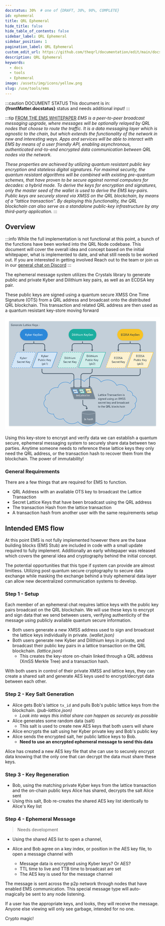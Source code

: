 ```yaml
---
docstatus: 30%  # one of {DRAFT, 30%, 90%, COMPLETE}
id: ephemeral
title: QRL Ephemeral
hide_title: false
hide_table_of_contents: false
sidebar_label: QRL Ephemeral
sidebar_position: 1
pagination_label: QRL Ephemeral
custom_edit_url: https://github.com/theqrl/documentation/edit/main/docs/
description: QRL Ephemeral
keywords:
  - docs
  - tools
  - Ephemeral
image: /assets/img/icons/yellow.png
slug: /use/tools/ems
---
```


:::caution DOCUMENT STATUS 
<span>This document is in: <b>{frontMatter.docstatus}</b> status and needs additional input!</span>
:::


:::tip [FROM THE EMS WHITEPAPER](https://github.com/theQRL/ephemeral/blob/master/EMS_whitepaper_v1.pdf)
*EMS is a peer-to-peer broadcast messaging upgrade, where messages will be optionally relayed by QRL nodes that choose to route the traffic. It is a data messaging layer which is agnostic to the chain, but which extends the functionality of the network in new and interesting ways. Apps and services will be able to interact with EMS by means of a user friendly API, enabling asynchronous, authenticated end-to-end encrypted data communication between QRL nodes via the network.*


*These properties are achieved by utilizing quantum resistant public key encryption and stateless digital signatures. For maximal security, the quantum resistant algorithms will be combined with existing pre-quantum schemes, that have proven to be secure against normal computers for decades: a hybrid mode. To derive the keys for encryption and signatures, only the master seed of the wallet is used to derive the EMS key-pairs. Public keys are securely stored via XMSS on the QRL blockchain, by means of a “lattice transaction”. By deploying this functionality, the QRL blockchain can also serve as a standalone public-key infrastructure by any third-party application.*
:::


## Overview


:::info
While the full implementation is not functional at this point, a bunch of the functions have been worked into the QRL Node codebase. This document will cover the overall idea and concept based on the initial whitepaper, what is implemented to date, and what still needs to be worked out. 
If you are interested in getting involved Reach out to the team or join us in our [general chat on Discord](https://theqrl.org/discord)
::: 

The ephemeral message system utilizes the Crystals library to generate public and private Kyber and Dilithium key pairs, as well as an ECDSA key pair. 

These public keys are signed using a quantum secure XMSS One Time Signature (OTS) from a QRL address and broadcast onto the distributed QRL blockchain. This transaction and related QRL address are then used as a quantum resistant key-store moving forward

![./img/crystalsKeyGeneration.png](./img/crystalsKeyGeneration.png)

Using this key-store to encrypt and verify data we can establish a quantum secure, ephemeral messaging system to securely share data between two parties. Anytime someone needs to reference these lattice keys they only need the QRL address, or the transaction hash to recover them from the blockchain. The power of immutability!


### General Requirements

There are a few things that are required for EMS to function.

- QRL Address with an available OTS key to broadcast the Lattice Transaction
- Secret Lattice Keys that have been broadcast using the QRL address
- The transaction Hash from the lattice transaction
- A transaction hash from another user with the same requirements setup

## Intended EMS flow

At this point EMS is not fully implemented however there are the base building blocks (EMS Stub) are included in code with a small update required to fully implement. Additionally an early whitepaper was released which covers the general idea and cryptography behind the initial concept.

The potential opportunities that this type if system can provide are almost limitless. Utilizing post quantum secure cryptography to secure data exchange while masking the exchange behind a truly ephemeral data layer can allow new decentralized communication systems to develop. 



### Step 1 - Setup

Each member of an ephemeral chat requires lattice keys with the public key pairs broadcast on the QRL blockchain. We will use these keys to encrypt and sign data that we send between users, verifying authenticity of the message using publicly available quantum secure information.

- Both users generate a new XMSS address used to sign and broadcast the lattice keys individually in private. *(wallet.json)*
- Both users generate new Kyber and Dilithium keys in private, and broadcast their public key pairs in a lattice transaction on the QRL blockchain. *(lattice.json)*
  - This creates the key-store on-chain linked through a QRL address (XmSS Merkle Tree) and a transaction hash.

With both users in control of their private XMSS and lattice keys, they can create a shared salt and generate AES keys used to encrypt/decrypt data between each other.

### Step 2 - Key Salt Generation

- Alice gets Bob's lattice `tx_id` and pulls Bob's public lattice keys from the blockchain. *(pub-lattice.json)*
  - *Look into ways this initial share can happen as securely as possible* 
- Alice generates some random data (salt)
  - This salt is used to create new AES keys that both users will share 
- Alice encrypts the salt using her Kyber private key and Bob's public key
- Alice sends the encrypted salt, her public lattice keys to Bob. 
  - **Need to use an encrypted ephemeral message to send this data**

Alice has created a new AES key file that she can use to securely encrypt data knowing that the only one that can decrypt the data must share these keys. 

### Step 3 - Key Regeneration

- Bob, using the matching private Kyber keys from the lattice transaction and the on-chain public keys Alice has shared, decrypts the salt Alice sent
- Using this salt, Bob re-creates the shared AES key list identically to Alice's Key list


### Step 4 - Ephemeral Message

> Needs development

- Using the shared AES list to open a channel, 

- Alice and Bob agree on a key index, or position in the AES key file, to open a message channel with
  - Message data is encrypted using Kyber keys? Or AES?
  - TTL time to live and TTB time to broadcast are set
  - The AES key is used for the message channel

The message is sent across the p2p network through nodes that have enabled EMS communication. This special message type will auto-magically be sent to any node listening. 

If a user has the appropriate keys, and looks, they will receive the message. Anyone else viewing will only see garbage, intended for no one.

Crypto magic!